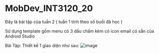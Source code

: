# MobDev_INT3120_20

Đây là bài tập của tuần 2 ( tuần 1 tính theo số buổi đã học )

Sử dụng template gồm menu có 3 dấu chấm kèm có icon email có sẵn của Android Studio

Bài Tập: Thiết kế 1 giao diện như sau: ![image](https://github.com/NovaSeele/MobDev_INT3120_20/assets/92350459/81d86c67-b18b-4e9a-b830-af119a2b2fdb)

